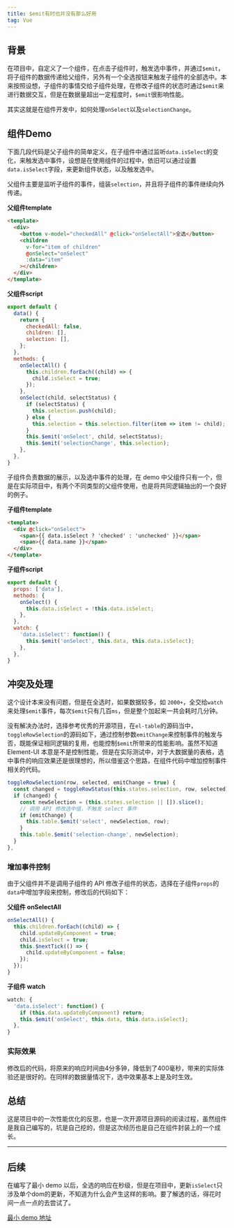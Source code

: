 ```yaml
---
title: $emit有时也并没有那么好用
tag: Vue
---
```

## 背景

在项目中，自定义了一个组件，在点击子组件时，触发选中事件，并通过`$emit`，将子组件的数据传递给父组件，另外有一个全选按钮来触发子组件的全部选中。本来按照设想，子组件的事情交给子组件处理，在修改子组件的状态时通过`$emit`来进行数据交互，但是在数据量超出一定程度时，`$emit`很影响性能。

其实这就是在组件开发中，如何处理`onSelect`以及`selectionChange`。

## 组件Demo

下面几段代码是父子组件的简单定义，在子组件中通过监听`data.isSelect`的变化，来触发选中事件，设想是在使用组件的过程中，依旧可以通过设置`data.isSelect`字段，来更新组件状态，以及触发选中。

父组件主要是监听子组件的事件，组装`selection`，并且将子组件的事件继续向外传递。

__父组件template__

```html
<template>
  <div>
    <button v-model="checkedAll" @click="onSelectAll">全选</button>
    <children
      v-for="item of children"
      @onSelect="onSelect"
      :data="item"
    ></children>
  </div>
</template>
```

__父组件script__

```js
export default {
  data() {
    return {
      checkedAll: false,
      children: [],
      selection: [],
    };
  },
  methods: {
    onSelectAll() {
      this.children.forEach((child) => {
        child.isSelect = true;
      });
    },
    onSelect(child, selectStatus) {
      if (selectStatus) {
        this.selection.push(child);
      } else {
        this.selection = this.selection.filter(item => item != child);
      }
      this.$emit('onSelect', child, selectStatus);
      this.$emit('selectionChange', this.selection);
    },
  },
}
```

子组件负责数据的展示，以及选中事件的处理，在 demo 中父组件只有一个，但是在实际项目中，有两个不同类型的父组件使用，也是将共同逻辑抽出的一个良好的例子。

__子组件template__

```html
<template>
  <div @click="onSelect">
    <span>{{ data.isSelect ? 'checked' : 'unchecked' }}</span>
    <span>{{ data.name }}</span>
  </div>
</template>
```

__子组件script__

```js
export default {
  props: ['data'],
  methods: {
    onSelect() {
      this.data.isSelect = !this.data.isSelect;
    },
  },
  watch: {
    'data.isSelect': function() {
      this.$emit('onSelect', this.data, this.data.isSelect);
    },
  },
}
```

## 冲突及处理

这个设计本来没有问题，但是在全选时，如果数据较多，如 `2000+`，全交给`watch`来处理`$emit`事件，每次`$emit`只有几百`ms`，但是整个加起来一共会耗时几分钟。

没有解决办法时，选择参考优秀的开源项目，在`el-table`的源码当中，`toggleRowSelection`的源码如下，通过控制参数`emitChange`来控制事件的触发与否，既能保证相同逻辑的复用，也能控制`$emit`所带来的性能影响。虽然不知道 Element-UI 本意是不是控制性能，但是在实际测试中，对于大数据量的表格，选中事件的响应效果还是很理想的，所以借鉴这个思路，在组件代码中增加控制事件相关的代码。

```js
toggleRowSelection(row, selected, emitChange = true) {
  const changed = toggleRowStatus(this.states.selection, row, selected);
  if (changed) {
    const newSelection = (this.states.selection || []).slice();
    // 调用 API 修改选中值，不触发 select 事件
    if (emitChange) {
      this.table.$emit('select', newSelection, row);
    }
    this.table.$emit('selection-change', newSelection);
  }
},
```

### 增加事件控制

由于父组件并不是调用子组件的 API 修改子组件的状态，选择在子组件`props`的`data`中增加字段来控制，修改后的代码如下：

__父组件 onSelectAll__

```js
onSelectAll() {
  this.children.forEach((child) => {
    child.updateByComponent = true;
    child.isSelect = true;
    this.$nextTick(() => {
      child.updateByComponent = false;
    });
  });
}
```

__子组件 watch__


```js
watch: {
  'data.isSelect': function() {
    if (this.data.updateByComponent) return;
    this.$emit('onSelect', this.data, this.data.isSelect);
  },
}
```

### 实际效果

修改后的代码，将原来的响应时间由4分多钟，降低到了400毫秒，带来的实际体验还是很好的。在同样的数据量情况下，选中效果基本上是及时生效。

## 总结

这是项目中的一次性能优化的反思，也是一次开源项目源码的阅读过程，虽然组件是我自己编写的，坑是自己挖的，但是这次经历也是自己在组件封装上的一个成长。

---

## 后续

在编写了最小 demo 以后，全选的响应在秒级，但是在项目中，更新`isSelect`只涉及单个dom的更新，不知道为什么会产生这样的影响。要了解透的话，得花时间一点一点的去尝试了。

[最小 demo 地址](https://codesandbox.io/s/gracious-meadow-9z2jy)